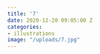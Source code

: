 ```yaml
---
title: '7'
date: 2020-12-20 09:05:00 Z
categories:
- illustrations
image: "/uploads/7.jpg"
---
```


